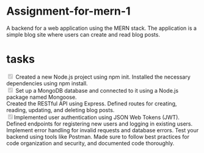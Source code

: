 # Assignment-for-mern-1

A backend for a web application using the MERN stack. The application is a simple blog site where users can create and
read blog posts.

# tasks

<input type="checkbox" disabled checked /> Created a new Node.js project using npm init. Installed the necessary dependencies using npm install.<br>
<input type="checkbox" disabled checked /> Set up a MongoDB database and connected to it using a Node.js package named Mongoose.<br>
Created the RESTful API using Express. Defined routes for creating, reading, updating, and deleting blog posts.<br>
<input type="checkbox" disabled checked />Implemented user authentication using JSON Web Tokens (JWT). Defined endpoints for registering new users and logging in existing users.
Implement error handling for invalid requests and database errors. 
Test your backend using tools like Postman.
Made sure to follow best practices for code organization and security, and documented code thoroughly.
